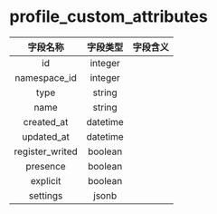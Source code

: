 # profile_custom_attributes

| 字段名称 | 字段类型 | 字段含义 |
| :-----: | :-----: | :-----: 
| id | integer |  |
| namespace_id | integer |  |
| type | string |  |
| name | string |  |
| created_at | datetime |  |
| updated_at | datetime |  |
| register_writed | boolean |  |
| presence | boolean |  |
| explicit | boolean |  |
| settings | jsonb |  |

